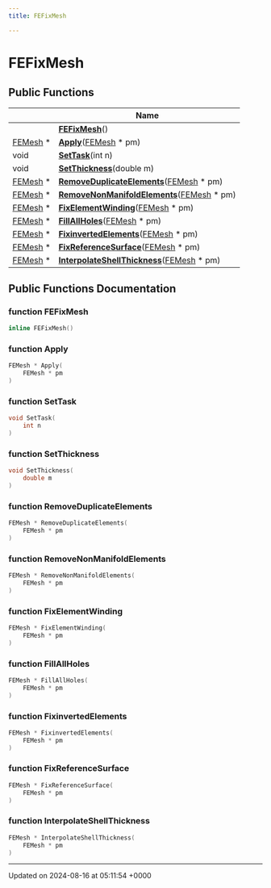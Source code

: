 ```yaml
---
title: FEFixMesh

---
```


# FEFixMesh





## Public Functions

|                | Name           |
| -------------- | -------------- |
| | **[FEFixMesh](../Classes/classFEFixMesh.md#function-fefixmesh)**() |
| [FEMesh](../Classes/classFEMesh.md) * | **[Apply](../Classes/classFEFixMesh.md#function-apply)**([FEMesh](../Classes/classFEMesh.md) * pm) |
| void | **[SetTask](../Classes/classFEFixMesh.md#function-settask)**(int n) |
| void | **[SetThickness](../Classes/classFEFixMesh.md#function-setthickness)**(double m) |
| [FEMesh](../Classes/classFEMesh.md) * | **[RemoveDuplicateElements](../Classes/classFEFixMesh.md#function-removeduplicateelements)**([FEMesh](../Classes/classFEMesh.md) * pm) |
| [FEMesh](../Classes/classFEMesh.md) * | **[RemoveNonManifoldElements](../Classes/classFEFixMesh.md#function-removenonmanifoldelements)**([FEMesh](../Classes/classFEMesh.md) * pm) |
| [FEMesh](../Classes/classFEMesh.md) * | **[FixElementWinding](../Classes/classFEFixMesh.md#function-fixelementwinding)**([FEMesh](../Classes/classFEMesh.md) * pm) |
| [FEMesh](../Classes/classFEMesh.md) * | **[FillAllHoles](../Classes/classFEFixMesh.md#function-fillallholes)**([FEMesh](../Classes/classFEMesh.md) * pm) |
| [FEMesh](../Classes/classFEMesh.md) * | **[FixinvertedElements](../Classes/classFEFixMesh.md#function-fixinvertedelements)**([FEMesh](../Classes/classFEMesh.md) * pm) |
| [FEMesh](../Classes/classFEMesh.md) * | **[FixReferenceSurface](../Classes/classFEFixMesh.md#function-fixreferencesurface)**([FEMesh](../Classes/classFEMesh.md) * pm) |
| [FEMesh](../Classes/classFEMesh.md) * | **[InterpolateShellThickness](../Classes/classFEFixMesh.md#function-interpolateshellthickness)**([FEMesh](../Classes/classFEMesh.md) * pm) |

## Public Functions Documentation

### function FEFixMesh

```cpp
inline FEFixMesh()
```


### function Apply

```cpp
FEMesh * Apply(
    FEMesh * pm
)
```


### function SetTask

```cpp
void SetTask(
    int n
)
```


### function SetThickness

```cpp
void SetThickness(
    double m
)
```


### function RemoveDuplicateElements

```cpp
FEMesh * RemoveDuplicateElements(
    FEMesh * pm
)
```


### function RemoveNonManifoldElements

```cpp
FEMesh * RemoveNonManifoldElements(
    FEMesh * pm
)
```


### function FixElementWinding

```cpp
FEMesh * FixElementWinding(
    FEMesh * pm
)
```


### function FillAllHoles

```cpp
FEMesh * FillAllHoles(
    FEMesh * pm
)
```


### function FixinvertedElements

```cpp
FEMesh * FixinvertedElements(
    FEMesh * pm
)
```


### function FixReferenceSurface

```cpp
FEMesh * FixReferenceSurface(
    FEMesh * pm
)
```


### function InterpolateShellThickness

```cpp
FEMesh * InterpolateShellThickness(
    FEMesh * pm
)
```


-------------------------------

Updated on 2024-08-16 at 05:11:54 +0000